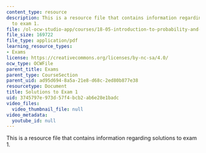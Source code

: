 ```yaml
---
content_type: resource
description: This is a resource file that contains information regarding solutions
  to exam 1.
file: /ol-ocw-studio-app/courses/18-05-introduction-to-probability-and-statistics-spring-2014/3745797e973d57f4bcb2ab6e28e1badc_MIT18_05S14_Exam1_Sol.pdf
file_size: 169722
file_type: application/pdf
learning_resource_types:
- Exams
license: https://creativecommons.org/licenses/by-nc-sa/4.0/
ocw_type: OCWFile
parent_title: Exams
parent_type: CourseSection
parent_uid: ad95d694-8a5a-21e8-d68c-2ed80b877e38
resourcetype: Document
title: Solutions to Exam 1
uid: 3745797e-973d-57f4-bcb2-ab6e28e1badc
video_files:
  video_thumbnail_file: null
video_metadata:
  youtube_id: null
---
```

This is a resource file that contains information regarding solutions to exam 1.